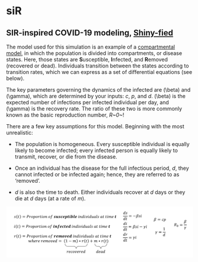 # siR
## SIR-inspired COVID-19 modeling, [Shiny-fied](https://cgrilson.shinyapps.io/model)

The model used for this simulation is an example of a [compartmental model](https://en.wikipedia.org/wiki/Compartmental_models_in_epidemiology), in which the population is divided into compartments, or disease states. Here, those states are **S**usceptible, **I**nfected, and **R**emoved (recovered or dead). Individuals transition between the states according to transition rates, which we can express as a set of differential equations (see below).

The key parameters governing the dynamics of the infected are \(\beta\) and \(\gamma\), which are determined by your inputs: $c$, $p$, and $d$. \(\beta\) is the expected number of infections per infected individual per day, and \(\gamma\) is the recovery rate. The ratio of these two is more commonly known as the basic reproduction number, *R~0~*!

There are a few key assumptions for this model. Beginning with the most unrealistic:

* The population is homogeneous. Every susceptible individual is equally likely to become infected; every infected person is equally likely to transmit, recover, or die from the disease.

* Once an individual has the disease for the full infectious period, $d$, they cannot infected or be infected again; hence, they are referred to as ‘removed’.

* $d$ is also the time to death. Either individuals recover at $d$ days or they die at $d$ days (at a rate of $m$).

![](www/explanation.png)